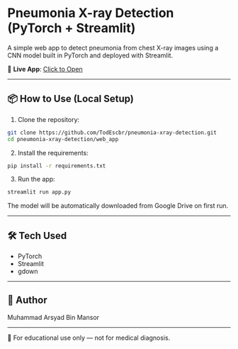 # Pneumonia X-ray Detection (PyTorch + Streamlit)

A simple web app to detect pneumonia from chest X-ray images using a CNN model built in PyTorch and deployed with Streamlit.

🔗 **Live App**: [Click to Open](https://pneumonia-xray-detection-qjga3lwjs6x4htk4heuyni.streamlit.app)

---

## 📦 How to Use (Local Setup)

1. Clone the repository:

```bash
git clone https://github.com/TodEscbr/pneumonia-xray-detection.git
cd pneumonia-xray-detection/web_app
```

2. Install the requirements:

```bash
pip install -r requirements.txt
```

3. Run the app:

```bash
streamlit run app.py
```

The model will be automatically downloaded from Google Drive on first run.

---

## 🛠 Tech Used

* PyTorch
* Streamlit
* gdown

---

## 👤 Author

Muhammad Arsyad Bin Mansor

---

📍 For educational use only — not for medical diagnosis.
